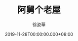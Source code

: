 ---
issue: 354
title: 阿舅个老屋
author: 徐姿華
language: 大埔
date: 2019-11-28T00:00:00.000+08:00
topic: 生活
difficulty: 2
wikidata: Q98096248
wikidata_link: https://www.wikidata.org/wiki/Q98096248
---
